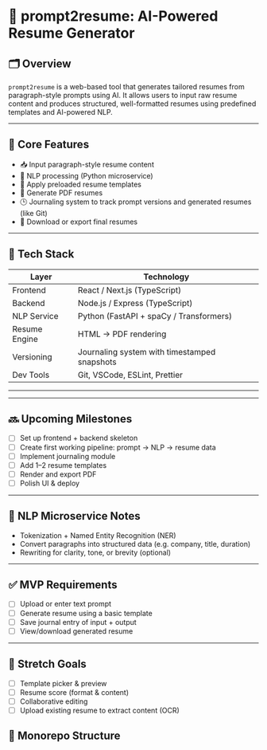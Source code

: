 # 🧠 prompt2resume: AI-Powered Resume Generator

## 🗂 Overview
`prompt2resume` is a web-based tool that generates tailored resumes from paragraph-style prompts using AI. It allows users to input raw resume content and produces structured, well-formatted resumes using predefined templates and AI-powered NLP.

---

## 📌 Core Features
- 📥 Input paragraph-style resume content
- 🧠 NLP processing (Python microservice)
- 🎨 Apply preloaded resume templates
- 📄 Generate PDF resumes
- 🕒 Journaling system to track prompt versions and generated resumes (like Git)
- 💾 Download or export final resumes

---

## 🧱 Tech Stack

| Layer          | Technology                |
|----------------|---------------------------|
| Frontend       | React / Next.js (TypeScript) |
| Backend        | Node.js / Express (TypeScript) |
| NLP Service    | Python (FastAPI + spaCy / Transformers) |
| Resume Engine  | HTML → PDF rendering |
| Versioning     | Journaling system with timestamped snapshots |
| Dev Tools      | Git, VSCode, ESLint, Prettier |

---


---

## 🔜 Upcoming Milestones

- [ ] Set up frontend + backend skeleton
- [ ] Create first working pipeline: prompt → NLP → resume data
- [ ] Implement journaling module
- [ ] Add 1–2 resume templates
- [ ] Render and export PDF
- [ ] Polish UI & deploy

---

## 🧠 NLP Microservice Notes

- Tokenization + Named Entity Recognition (NER)
- Convert paragraphs into structured data (e.g. company, title, duration)
- Rewriting for clarity, tone, or brevity (optional)

---

## ✅ MVP Requirements

- [ ] Upload or enter text prompt
- [ ] Generate resume using a basic template
- [ ] Save journal entry of input + output
- [ ] View/download generated resume

---

## 🚀 Stretch Goals

- [ ] Template picker & preview
- [ ] Resume score (format & content)
- [ ] Collaborative editing
- [ ] Upload existing resume to extract content (OCR)

## 📐 Monorepo Structure
